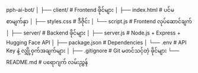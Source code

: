pph-ai-bot/
│
├── client/               # Frontend ဖိုင်များ
│   ├── index.html        # ပင်မစာမျက်နှာ
│   ├── styles.css        # ဒီဇိုင်း
│   └── script.js         # Frontend လုပ်ဆောင်ချက်
│
├── server/               # Backend ဖိုင်များ
│   ├── server.js         # Node.js + Express + Hugging Face API
│   ├── package.json      # Dependencies
│   └── .env              # API Key နဲ့ လျှို့ဝှက်အချက်များ
│
├── .gitignore            # Git မတင်သင့်တဲ့ ဖိုင်များ
└── README.md             # ပရောဂျက် လမ်းညွှန်